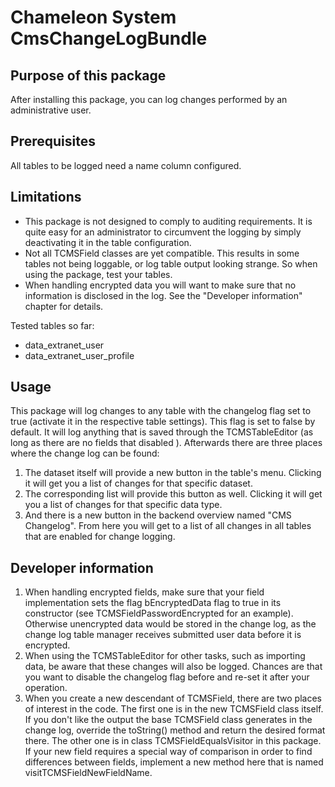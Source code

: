 Chameleon System CmsChangeLogBundle
===================================

Purpose of this package
-----------------------

After installing this package, you can log changes performed by an administrative user.

Prerequisites
-------------

All tables to be logged need a name column configured.

Limitations
-----------

* This package is not designed to comply to auditing requirements. It is quite easy for an administrator to circumvent the logging by simply deactivating it in the table configuration.
* Not all TCMSField classes are yet compatible. This results in some tables not being loggable, or log table output looking strange. So when using the package, test your tables. 
* When handling encrypted data you will want to make sure that no information is disclosed in the log. See the "Developer information" chapter for details.

Tested tables so far:

* data_extranet_user
* data_extranet_user_profile

Usage
-----

This package will log changes to any table with the changelog flag set to true (activate it in the respective table settings). This flag is set to false by default.
It will log anything that is saved through the TCMSTableEditor (as long as there are no fields that disabled ).
Afterwards there are three places where the change log can be found:

1. The dataset itself will provide a new button in the table's menu. Clicking it will get you a list of changes for that specific dataset.
2. The corresponding list will provide this button as well. Clicking it will get you a list of changes for that specific data type.
3. And there is a new button in the backend overview named "CMS Changelog". From here you will get to a list of all changes in all tables that are enabled for change logging.

Developer information
----------------------

1. When handling encrypted fields, make sure that your field implementation sets the flag bEncryptedData flag to true in its constructor (see TCMSFieldPasswordEncrypted for an example). Otherwise unencrypted data would be stored in the change log, as the change log table manager receives submitted user data before it is encrypted.
2. When using the TCMSTableEditor for other tasks, such as importing data, be aware that these changes will also be logged. Chances are that you want to disable the changelog flag before and re-set it after your operation.
3. When you create a new descendant of TCMSField, there are two places of interest in the code. The first one is in the new TCMSField class itself. If you don't like the output the base TCMSField class generates in the change log, override the toString() method and return the desired format there. The other one is in class TCMSFieldEqualsVisitor in this package. If your new field requires a special way of comparison in order to find differences between fields, implement a new method here that is named visitTCMSFieldNewFieldName.

